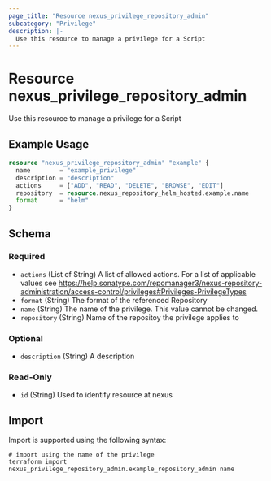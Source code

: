 ```yaml
---
page_title: "Resource nexus_privilege_repository_admin"
subcategory: "Privilege"
description: |-
  Use this resource to manage a privilege for a Script
---
```

# Resource nexus_privilege_repository_admin
Use this resource to manage a privilege for a Script
## Example Usage
```terraform
resource "nexus_privilege_repository_admin" "example" {
  name        = "example_privilege"
  description = "description"
  actions     = ["ADD", "READ", "DELETE", "BROWSE", "EDIT"]
  repository  = resource.nexus_repository_helm_hosted.example.name
  format      = "helm"
}
```
<!-- schema generated by tfplugindocs -->
## Schema

### Required

- `actions` (List of String) A list of allowed actions. For a list of applicable values see https://help.sonatype.com/repomanager3/nexus-repository-administration/access-control/privileges#Privileges-PrivilegeTypes
- `format` (String) The format of the referenced Repository
- `name` (String) The name of the privilege. This value cannot be changed.
- `repository` (String) Name of the repositoy the privilege applies to

### Optional

- `description` (String) A description

### Read-Only

- `id` (String) Used to identify resource at nexus
## Import
Import is supported using the following syntax:
```shell
# import using the name of the privilege
terraform import nexus_privilege_repository_admin.example_repository_admin name
```
